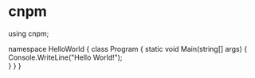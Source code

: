 # cnpm
using cnpm;

namespace HelloWorld
{
  class Program
  {
    static void Main(string[] args)
    {
      Console.WriteLine("Hello World!");    
    }
  }
}
